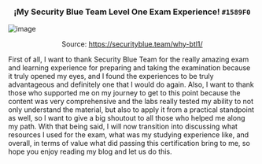 <div align="center">
  
### ¡My Security Blue Team Level One Exam Experience! `#1589F0`
</div>

![image](https://github.com/enleak/enleak.github.io/assets/55566953/2ca07c97-64fb-4a8d-8c20-e4fb17b8e881)

<div align="center">
  
Source: https://securityblue.team/why-btl1/
</div>

First of all, I want to thank Security Blue Team for the really amazing exam and learning experience for preparing and taking the examination because it truly opened my eyes, and I found the experiences to be truly advantageous and definitely one that I would do again. Also, I want to thank those who supported me on my journey to get to this point because the content was very comprehensive and the labs really tested my ability to not only understand the material, but also to apply it from a practical standpoint as well, so I want to give a big shoutout to all those who helped me along my path. With that being said, I will now transition into discussing what resources I used for the exam, what was my studying experience like, and overall, in terms of value what did passing this certification bring to me, so hope you enjoy reading my blog and let us do this.
